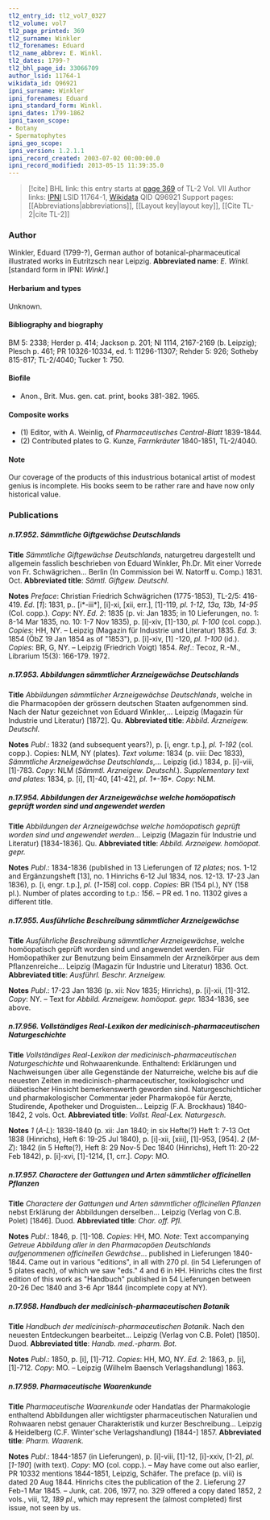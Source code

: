 ```yaml
---
tl2_entry_id: tl2_vol7_0327
tl2_volume: vol7
tl2_page_printed: 369
tl2_surname: Winkler
tl2_forenames: Eduard
tl2_name_abbrev: E. Winkl.
tl2_dates: 1799-?
tl2_bhl_page_id: 33066709
author_lsid: 11764-1
wikidata_id: Q96921
ipni_surname: Winkler
ipni_forenames: Eduard
ipni_standard_form: Winkl.
ipni_dates: 1799-1862
ipni_taxon_scope: 
- Botany
- Spermatophytes
ipni_geo_scope: 
ipni_version: 1.2.1.1
ipni_record_created: 2003-07-02 00:00:00.0
ipni_record_modified: 2013-05-15 11:39:35.0
---
```


> [!cite] BHL link: this entry starts at [page 369](https://www.biodiversitylibrary.org/page/33066709) of TL-2 Vol. VII
> Author links: [IPNI](https://www.ipni.org/a/11764-1) LSID 11764-1, [Wikidata](https://www.wikidata.org/wiki/Q96921) QID Q96921
> Support pages: [[Abbreviations|abbreviations]], [[Layout key|layout key]], [[Cite TL-2|cite TL-2]]

### Author

Winkler, Eduard (1799-?), German author of botanical-pharmaceutical illustrated works in Eutritzsch near Leipzig. 
**Abbreviated name**: *E. Winkl.* \[standard form in IPNI: *Winkl.*\]

#### Herbarium and types

Unknown.

#### Bibliography and biography

BM 5: 2338; Herder p. 414; Jackson p. 201; NI 1114, 2167-2169 (b. Leipzig); Plesch p. 461; PR 10326-10334, ed. 1: 11296-11307; Rehder 5: 926; Sotheby 815-817; TL-2/4040; Tucker 1: 750.

#### Biofile

- Anon., Brit. Mus. gen. cat. print, books 381-382. 1965.

#### Composite works

- (1) Editor, with A. Weinlig, of *Pharmaceutisches Central-Blatt* 1839-1844.
- (2) Contributed plates to G. Kunze, *Farrnkräuter* 1840-1851, TL-2/4040.

#### Note

Our coverage of the products of this industrious botanical artist of modest genius is incomplete. His books seem to be rather rare and have now only historical value.

### Publications

##### n.17.952. Sämmtliche Giftgewächse Deutschlands

**Title**
*Sämmtliche Giftgewächse Deutschlands*, naturgetreu dargestellt und allgemein fasslich beschrieben von Eduard Winkler, Ph.Dr. Mit einer Vorrede von Fr. Schwägrichen... Berlin (In Commission bei W. Natorff u. Comp.) 1831. Oct.
**Abbreviated title**: *Sämtl. Giftgew. Deutschl.*

**Notes**
*Preface*: Christian Friedrich Schwägrichen (1775-1853), TL-2/5: 416-419.
*Ed*. \[*1*\]: 1831, p.. \[i\*-iii\*\], \[i\]-xi, \[xii, err.\], \[1\]-119, *pl. 1-12, 13a, 13b, 14-95* (Col. copp.).
*Copy*: NY.
*Ed. 2*: 1835 (p. vi: Jan 1835; in 10 Lieferungen, no. 1: 8-14 Mar 1835, no. 10: 1-7 Nov 1835), p. \[i\]-xiv, \[1\]-130, *pl. 1-100* (col. copp.). *Copies*: HH, NY. – Leipzig (Magazin für Industrie und Literatur) 1835.
*Ed. 3*: 1854 (ÖbZ 19 Jan 1854 as of "1853"), p. \[i\]-xiv, \[1\] -120, *pl. 1-100* (id.). *Copies*: BR, G, NY. – Leipzig (Friedrich Voigt) 1854.
*Ref*.: Tecoz, R.-M., Librarium 15(3): 166-179. 1972.

##### n.17.953. Abbildungen sämmtlicher Arzneigewächse Deutschlands

**Title**
*Abbildungen sämmtlicher Arzneigewächse Deutschlands*, welche in die Pharmacopöen der grössern deutschen Staaten aufgenommen sind. Nach der Natur gezeichnet von Eduard Winkler,... Leipzig (Magazin für Industrie und Literatur) \[1872\]. Qu.
**Abbreviated title**: *Abbild. Arzneigew. Deutschl.*

**Notes**
*Publ*.: 1832 (and subsequent years?), p. \[i, engr. t.p.\], *pl. 1-192* (col. copp.). Copies: NLM, NY (plates).
*Text volume*: 1834 (p. viii: Dec 1833), *Sämmtliche Arzneigewächse Deutschlands*,... Leipzig (id.) 1834, p. \[i\]-viii, \[1\]-783. *Copy*: NLM (*Sämmtl. Arzneigew. Deutschl.*).
*Supplementary text and plates*: 1834, p. \[i\], \[1\]-40, \[41-42\], *pl. 1\*-16\*. Copy*: NLM.

##### n.17.954. Abbildungen der Arzneigewächse welche homöopatisch geprüft worden sind und angewendet werden

**Title**
*Abbildungen der Arzneigewächse welche homöopatisch geprüft worden sind und angewendet werden*... Leipzig (Magazin für Industrie und Literatur) \[1834-1836\]. Qu.
**Abbreviated title**: *Abbild. Arzneigew. homöopat. gepr.*

**Notes**
*Publ*.: 1834-1836 (published in 13 Lieferungen of *12 plates*; nos. 1-12 and Ergänzungsheft \[13\], no. 1 Hinrichs 6-12 Jul 1834, nos. 12-13. 17-23 Jan 1836), p. \[i, engr. t.p.\], *pl*. (*1-158*\] col. copp. *Copies*: BR (154 pl.), NY (158 pl.). Number of plates according to t.p.: *156*. – PR ed. 1 no. 11302 gives a different title.

##### n.17.955. Ausführliche Beschreibung sämmtlicher Arzneigewächse

**Title**
*Ausführliche Beschreibung sämmtlicher Arzneigewächse*, welche homöopatisch geprüft worden sind und angewendet werden. Für Homöopathiker zur Benutzung beim Einsammeln der Arzneikörper aus dem Pflanzenreiche... Leipzig (Magazin für Industrie und Literatur) 1836. Oct.
**Abbreviated title**: *Ausführl. Beschr. Arzneigew.*

**Notes**
*Publ*.: 17-23 Jan 1836 (p. xii: Nov 1835; Hinrichs), p. \[i\]-xii, \[1\]-312. *Copy*: NY. – Text for *Abbild. Arzneigew. homöopat. gepr.* 1834-1836, see above.

##### n.17.956. Vollständiges Real-Lexikon der medicinisch-pharmaceutischen Naturgeschichte

**Title**
*Vollständiges Real-Lexikon der medicinisch-pharmaceutischen Naturgeschichte* und Rohwaarenkunde. Enthaltend: Erklärungen und Nachweisungen über alle Gegenstände der Naturreiche, welche bis auf die neuesten Zeiten in medicinisch-pharmaceutischer, toxikologischcr und diäbetischer Hinsicht bemerkenswerth geworden sind. Naturgeschichtlicher und pharmakologischer Commentar jeder Pharmakopöe für Aerzte, Studirende, Apotheker und Droguisten... Leipzig (F.A. Brockhaus) 1840-1842, 2 vols. Oct.
**Abbreviated title**: *Vollst. Real-Lex. Naturgesch.*

**Notes**
*1* (*A-L*): 1838-1840 (p. xii: Jan 1840; in six Hefte(?) Heft 1: 7-13 Oct 1838 (Hinrichs), Heft 6: 19-25 Jul 1840), p. \[i\]-xii, \[xiii\], \[1\]-953, \[954\].
*2* (*M-Z*): 1842 (in 5 Hefte(?), Heft 8: 29 Nov-5 Dec 1840 (Hinrichs), Heft 11: 20-22 Feb 1842), p. \[i\]-xvi, \[1\]-1214, \[1, crr.\].
*Copy*: MO.

##### n.17.957. Charactere der Gattungen und Arten sämmtlicher officinellen Pflanzen

**Title**
*Charactere der Gattungen und Arten sämmtlicher officinellen Pflanzen* nebst Erklärung der Abbildungen derselben... Leipzig (Verlag von C.B. Polet) \[1846\]. Duod.
**Abbreviated title**: *Char. off. Pfl.*

**Notes**
*Publ*.: 1846, p. \[1\]-108. *Copies*: HH, MO.
*Note*: Text accompanying *Getreue Abbildung aller in den Pharmacopöen Deutschlands aufgenommenen officinellen Gewächse*... published in Lieferungen 1840-1844. Came out in various "editions", in all with 270 pl. (in 54 Lieferungen of 5 plates each), of which we saw "eds." 4 and 6 in HH. Hinrichs cites the first edition of this work as "Handbuch" published in 54 Lieferungen between 20-26 Dec 1840 and 3-6 Apr 1844 (incomplete copy at NY).

##### n.17.958. Handbuch der medicinisch-pharmaceutischen Botanik

**Title**
*Handbuch der medicinisch-pharmaceutischen Botanik*. Nach den neuesten Entdeckungen bearbeitet... Leipzig (Verlag von C.B. Polet) \[1850\]. Duod.
**Abbreviated title**: *Handb. med.-pharm. Bot.*

**Notes**
*Publ*.: 1850, p. \[i\], \[1\]-712. *Copies*: HH, MO, NY.
*Ed. 2*: 1863, p. \[i\], \[1\]-712. *Copy*: MO. – Leipzig (Wilhelm Baensch Verlagshandlung) 1863.

##### n.17.959. Pharmaceutische Waarenkunde

**Title**
*Pharmaceutische Waarenkunde* oder Handatlas der Pharmakologie enthaltend Abbildungen aller wichtigster pharmaceutischen Naturalien und Rohwaaren nebst genauer Charakteristik und kurzer Beschreibung... Leipzig & Heidelberg (C.F. Winter'sche Verlagshandlung) \[1844-\] 1857.
**Abbreviated title**: *Pharm. Waarenk.*

**Notes**
*Publ*.: 1844-1857 (in Lieferungen), p. \[i\]-viii, \[1\]-12, \[i\]-xxiv, \[1-2\], *pl*. \[*1-190*\] (with text). *Copy*: MO (col. copp.). – May have come out also earlier, PR 10332 mentions 1844-1851, Leipzig, Schäfer. The preface (p. viii) is dated 20 Aug 1844. Hinrichs cites the publication of the 2. Lieferung 27 Feb-1 Mar 1845. – Junk, cat. 206, 1977, no. 329 offered a copy dated 1852, 2 vols., viii, 12, *189 pl*., which may represent the (almost completed) first issue, not seen by us.

